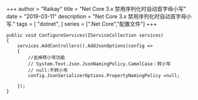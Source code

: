 +++
author = "Raikay"
title = "Net Core 3.x 禁用序列化时自动首字母小写"
date = "2019-03-11"
description = "Net Core 3.x 禁用序列化时自动首字母小写."
tags = [
    "dotnet",
]
series = [".Net Core","配置文件"]
+++


```
public void ConfigureServices(IServiceCollection services)
{
    services.AddControllers().AddJsonOptions(config =>
    {
        //去掉转小写功能
        // System.Text.Json.JsonNamingPolicy.CamelCase：转小写 
        // null:不转小写
        config.JsonSerializerOptions.PropertyNamingPolicy =null;

    });
}
```